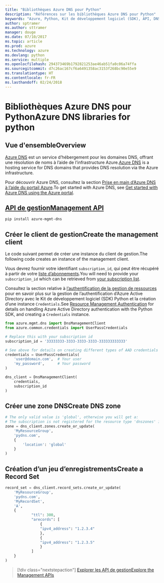 ```yaml
---
title: "Bibliothèques Azure DNS pour Python"
description: "Références sur les bibliothèques Azure DNS pour Python"
keywords: "Azure, Python, Kit de développement logiciel (SDK), API, DNS"
author: sptramer
ms.author: sttramer
manager: douge
ms.date: 07/10/2017
ms.topic: article
ms.prod: azure
ms.technology: azure
ms.devlang: python
ms.service: multiple
ms.openlocfilehash: 294373469b1792821253ae46ab51fa0c06a74ffa
ms.sourcegitcommit: d7c26ac167cf6a6491358ac3153f268bc90e55e9
ms.translationtype: HT
ms.contentlocale: fr-FR
ms.lasthandoff: 02/24/2018
---
```

# <a name="azure-dns-libraries-for-python"></a><span data-ttu-id="7a150-104">Bibliothèques Azure DNS pour Python</span><span class="sxs-lookup"><span data-stu-id="7a150-104">Azure DNS libraries for python</span></span>

## <a name="overview"></a><span data-ttu-id="7a150-105">Vue d'ensemble</span><span class="sxs-lookup"><span data-stu-id="7a150-105">Overview</span></span>

<span data-ttu-id="7a150-106">[Azure DNS](/azure/dns/dns-overview) est un service d’hébergement pour les domaines DNS, offrant une résolution de noms à l’aide de l’infrastructure Azure.</span><span class="sxs-lookup"><span data-stu-id="7a150-106">[Azure DNS](/azure/dns/dns-overview) is a hosting service for DNS domains that provides DNS resolution via the Azure infrastructure.</span></span>

<span data-ttu-id="7a150-107">Pour découvrir Azure DNS, consultez la section [Prise en main d’Azure DNS à l’aide du portail Azure](/azure/dns/dns-getstarted-portal).</span><span class="sxs-lookup"><span data-stu-id="7a150-107">To get started with Azure DNS, see [Get started with Azure DNS using the Azure portal](/azure/dns/dns-getstarted-portal).</span></span>

## <a name="management-apipythonapioverviewazurednsmanagement"></a>[<span data-ttu-id="7a150-108">API de gestion</span><span class="sxs-lookup"><span data-stu-id="7a150-108">Management API</span></span>](/python/api/overview/azure/dns/management)

```bash
pip install azure-mgmt-dns
```

## <a name="create-the-management-client"></a><span data-ttu-id="7a150-109">Créer le client de gestion</span><span class="sxs-lookup"><span data-stu-id="7a150-109">Create the management client</span></span>

<span data-ttu-id="7a150-110">Le code suivant permet de créer une instance du client de gestion.</span><span class="sxs-lookup"><span data-stu-id="7a150-110">The following code creates an instance of the management client.</span></span>

<span data-ttu-id="7a150-111">Vous devrez fournir votre identifiant ``subscription_id``, qui peut être récupéré à partir de votre [liste d’abonnements](https://manage.windowsazure.com/#Workspaces/AdminTasks/SubscriptionMapping).</span><span class="sxs-lookup"><span data-stu-id="7a150-111">You will need to provide your ``subscription_id`` which can be retrieved from [your subscription list](https://manage.windowsazure.com/#Workspaces/AdminTasks/SubscriptionMapping).</span></span>

<span data-ttu-id="7a150-112">Consultez la section relative à [l’authentification de la gestion de ressources](/python/azure/python-sdk-azure-authenticate) pour en savoir plus sur la gestion de l’authentification d’Azure Active Directory avec le Kit de développement logiciel (SDK) Python et la création d’une instance ``Credentials``.</span><span class="sxs-lookup"><span data-stu-id="7a150-112">See [Resource Management Authentication](/python/azure/python-sdk-azure-authenticate) for details on handling Azure Active Directory authentication with the Python SDK, and creating a ``Credentials`` instance.</span></span>

```python 
from azure.mgmt.dns import DnsManagementClient
from azure.common.credentials import UserPassCredentials

# Replace this with your subscription id
subscription_id = '33333333-3333-3333-3333-333333333333'

# See above for details on creating different types of AAD credentials
credentials = UserPassCredentials(
    'user@domain.com',  # Your user
    'my_password',      # Your password
)

dns_client = DnsManagementClient(
    credentials,
    subscription_id
)
```

## <a name="create-dns-zone"></a><span data-ttu-id="7a150-113">Créer une zone DNS</span><span class="sxs-lookup"><span data-stu-id="7a150-113">Create DNS zone</span></span>
```python
# The only valid value is 'global', otherwise you will get a:
# The subscription is not registered for the resource type 'dnszones' in the location 'westus'.
zone = dns_client.zones.create_or_update(
    'MyResourceGroup',
    'pydns.com',
    {
        'location': 'global'
    }
)
```
    
## <a name="create-a-record-set"></a><span data-ttu-id="7a150-114">Création d’un jeu d’enregistrements</span><span class="sxs-lookup"><span data-stu-id="7a150-114">Create a Record Set</span></span>
```python
record_set = dns_client.record_sets.create_or_update(
    'MyResourceGroup',
    'pydns.com',
    'MyRecordSet',
    'A',
    {
            "ttl": 300,
            "arecords": [
                {
                "ipv4_address": "1.2.3.4"
                },
                {
                "ipv4_address": "1.2.3.5"
                }
            ]
    }
)
```

> [!div class="nextstepaction"]
> [<span data-ttu-id="7a150-115">Explorer les API de gestion</span><span class="sxs-lookup"><span data-stu-id="7a150-115">Explore the Management APIs</span></span>](/python/api/overview/azure/dns/management)
